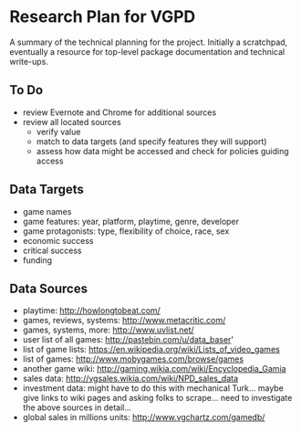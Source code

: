# Research Plan for VGPD
A summary of the technical planning for the project. Initially a scratchpad,
eventually a resource for top-level package documentation and technical
write-ups.

## To Do
* review Evernote and Chrome for additional sources
* review all located sources
    * verify value
    * match to data targets (and specify features they will support)
    * assess how data might be accessed and check for policies guiding access

## Data Targets
* game names
* game features: year, platform, playtime, genre, developer
* game protagonists: type, flexibility of choice, race, sex
* economic success
* critical success
* funding

## Data Sources
* playtime: http://howlongtobeat.com/
* games, reviews, systems: http://www.metacritic.com/
* games, systems, more: http://www.uvlist.net/
* user list of all games: http://pastebin.com/u/data_baser'
* list of game lists: https://en.wikipedia.org/wiki/Lists_of_video_games
* list of games: http://www.mobygames.com/browse/games
* another game wiki: http://gaming.wikia.com/wiki/Encyclopedia_Gamia
* sales data: http://vgsales.wikia.com/wiki/NPD_sales_data
* investment data: might have to do this with mechanical Turk... maybe give 
    links to wiki pages and asking folks to scrape... need to investigate the 
    above sources in detail...
* global sales in millions units: http://www.vgchartz.com/gamedb/